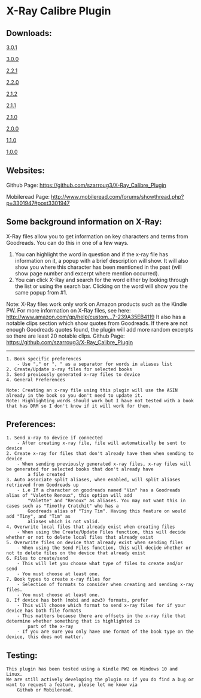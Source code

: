 # X-Ray Calibre Plugin
Downloads:
----------------------------------------------------------------------------------------------------------------------------------
[3.0.1](https://github.com/szarroug3/X-Ray_Calibre_Plugin/blob/master/Versions/xray_creator_calibre_plugin_3_0_1.zip?raw=true)

[3.0.0](https://github.com/szarroug3/X-Ray_Calibre_Plugin/blob/master/Versions/xray_creator_calibre_plugin_3_0_0.zip?raw=true)

[2.2.1](https://github.com/szarroug3/X-Ray_Calibre_Plugin/blob/master/Versions/xray_creator_calibre_plugin_2_2_1.zip?raw=true)

[2.2.0](https://github.com/szarroug3/X-Ray_Calibre_Plugin/blob/master/Versions/xray_creator_calibre_plugin_2_2_0.zip?raw=true)

[2.1.2](https://github.com/szarroug3/X-Ray_Calibre_Plugin/blob/master/Versions/xray_creator_calibre_plugin_2_1_2.zip?raw=true)

[2.1.1](https://github.com/szarroug3/X-Ray_Calibre_Plugin/blob/master/Versions/xray_creator_calibre_plugin_2_1_1.zip?raw=true)

[2.1.0](https://github.com/szarroug3/X-Ray_Calibre_Plugin/blob/master/Versions/xray_creator_calibre_plugin_2_1_0.zip?raw=true)

[2.0.0](https://github.com/szarroug3/X-Ray_Calibre_Plugin/blob/master/Versions/xray_creator_calibre_plugin_2_0_0.zip?raw=true)

[1.1.0](https://github.com/szarroug3/X-Ray_Calibre_Plugin/blob/master/Versions/xray_creator_calibre_plugin_1_1_0.zip?raw=true)

[1.0.0](https://github.com/szarroug3/X-Ray_Calibre_Plugin/blob/master/Versions/xray_creator_calibre_plugin_1_0_0.zip?raw=true)

Websites:
----------------------------------------------------------------------------------------------------------------------------------
Github Page: https://github.com/szarroug3/X-Ray_Calibre_Plugin

Mobileread Page: http://www.mobileread.com/forums/showthread.php?p=3301947#post3301947

Some background information on X-Ray:
----------------------------------------------------------------------------------------------------------------------------------
X-Ray files allow you to get information on key characters and terms from Goodreads. You can do this in one of a few ways.
1. You can highlight the word in question and if the x-ray file has information on it, a popup with a brief description will
	show. It will also show you where this character has been mentioned in the past (will show page number and excerpt where
	mention occurred).
2. You can click X-Ray and search for the word either by looking through the list or using the search bar. Clicking on the word
	will show you the same popup from #1.

Note: X-Ray files work only work on Amazon products such as the Kindle PW. For more information on X-Ray files, see here:
	http://www.amazon.com/gp/help/custom...7-239A35EB4119
It also has a notable clips section which show quotes from Goodreads. If there are not enough Goodreads quotes found, the plugin
	will add more random excerpts so there are least 20 notable clips.
Github Page: https://github.com/szarroug3/X-Ray_Calibre_Plugin

----------------------------------------------------------------------------------------------------------------------------------
	1. Book specific preferences
		- Use "," or ", " as a separator for words in aliases list
	2. Create/Update x-ray files for selected books
	3. Send previously generated x-ray files to device
	4. General Preferences

	Note: Creating an x-ray file using this plugin will use the ASIN already in the book so you don't need to update it.
	Note: Highlighting words should work but I have not tested with a book that has DRM so I don't know if it will work for them.

Preferences:
----------------------------------------------------------------------------------------------------------------------------------
	1. Send x-ray to device if connected
		- After creating x-ray file, file will automatically be sent to device
	2. Create x-ray for files that don't already have them when sending to device
		- When sending previously generated x-ray files, x-ray files will be generated for selected books that don't already have
			a file created
	3. Auto associate split aliases, when enabled, will split aliases retrieved from Goodreads up
		- i.e If a character on goodreads named "Vin" has a Goodreads alias of "Valette Renoux", this option will add
			"Valette" and "Renoux" as aliases. You may not want this in cases such as "Timothy Cratchit" who has a
			Goodreads alias of "Tiny Tim". Having this feature on would add "Tiny", and "Tim" as
			aliases which is not valid.
	4. Overwrite local files that already exist when creating files
		- When using the Create/Update Files function, this will decide whether or not to delete local files that already exist
	5. Overwrite files on device that already exist when sending files
		- When using the Send Files function, this will decide whether or not to delete files on the device that already exist
	6. Files to create/send
		- This will let you choose what type of files to create and/or send
		- You must choose at least one.
	7. Book types to create x-ray files for
		- Selection of formats to consider when creating and sending x-ray files.
		- You must choose at least one.
	8. If device has both (mobi and azw3) formats, prefer
		- This will choose which format to send x-ray files for if your device has both file formats
		- This matters because there are offsets in the x-ray file that determine whether something that is highlighted is
			part of the x-ray
		- If you are sure you only have one format of the book type on the device, this does not matter.

Testing:
----------------------------------------------------------------------------------------------------------------------------------
	This plugin has been tested using a Kindle PW2 on Windows 10 and Linux.
	We are still actively developing the plugin so if you do find a bug or want to request a feature, please let me know via
		Github or Mobileread.
